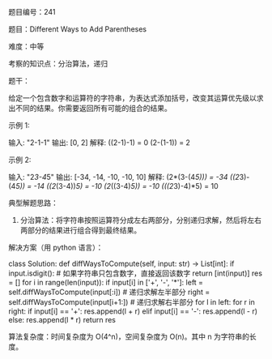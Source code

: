 题目编号：241

题目：Different Ways to Add Parentheses

难度：中等

考察的知识点：分治算法，递归

题干：

给定一个包含数字和运算符的字符串，为表达式添加括号，改变其运算优先级以求出不同的结果。你需要返回所有可能的组合的结果。

示例 1:

输入: "2-1-1"
输出: [0, 2]
解释: 
((2-1)-1) = 0 
(2-(1-1)) = 2

示例 2:

输入: "2*3-4*5"
输出: [-34, -14, -10, -10, 10]
解释: 
(2*(3-(4*5))) = -34 
((2*3)-(4*5)) = -14 
((2*(3-4))*5) = -10 
(2*((3-4)*5)) = -10 
(((2*3)-4)*5) = 10

典型解题思路：

1. 分治算法：将字符串按照运算符分成左右两部分，分别递归求解，然后将左右两部分的结果进行组合得到最终结果。

解决方案（用 python 语言）：

class Solution:
    def diffWaysToCompute(self, input: str) -> List[int]:
        if input.isdigit(): # 如果字符串只包含数字，直接返回该数字
            return [int(input)]
        res = []
        for i in range(len(input)):
            if input[i] in ['+', '-', '*']:
                left = self.diffWaysToCompute(input[:i]) # 递归求解左半部分
                right = self.diffWaysToCompute(input[i+1:]) # 递归求解右半部分
                for l in left:
                    for r in right:
                        if input[i] == '+':
                            res.append(l + r)
                        elif input[i] == '-':
                            res.append(l - r)
                        else:
                            res.append(l * r)
        return res

算法复杂度：时间复杂度为 O(4^n)，空间复杂度为 O(n)。其中 n 为字符串的长度。